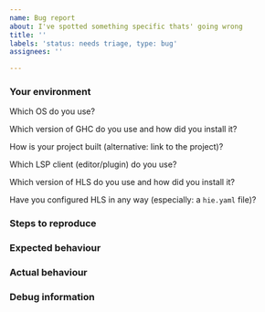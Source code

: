 ```yaml
---
name: Bug report
about: I've spotted something specific thats' going wrong
title: ''
labels: 'status: needs triage, type: bug'
assignees: ''

---
```


<!--
Before opening a bug, please take a look at the [troubleshooting guide](https://haskell-language-server.readthedocs.io/en/latest/troubleshooting.html).
This explains some common issues and will also help you to find the information that the issue template asks for.
-->

### Your environment

<!--
Everything in this section is optional, but it does help us to debug your issue!
-->

Which OS do you use?
<!-- Windows, MacOS, Ubuntu, ArchLinux, etc... -->
Which version of GHC do you use and how did you install it?
<!-- 9.0.2 from stack/ghcup, etc. -->
How is your project built (alternative: link to the project)?

Which LSP client (editor/plugin) do you use?
<!-- Neovim+LanguageClient-neovim, emacs+lsp-mode, VS Codium+vscode-haskell, etc... -->
Which version of HLS do you use and how did you install it?
<!-- 1.7.0.1 from ghcup, etc. -->
Have you configured HLS in any way (especially: a `hie.yaml` file)?

### Steps to reproduce

<!-- Tell us how to reproduce this issue. -->

### Expected behaviour

<!-- Tell us what should happen. -->

### Actual behaviour

<!-- Tell us what happens instead. -->

### Debug information

<!-- Include any useful debug information, such as relevant log snippets. -->
